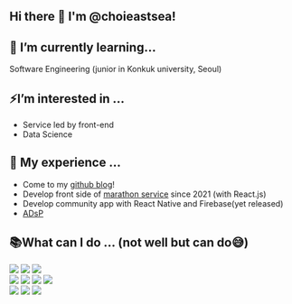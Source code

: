 ## Hi there 👋 I'm @choieastsea!

## 🌱 I’m currently learning...

Software Engineering (junior in Konkuk university, Seoul)



## ⚡I’m interested in …

- Service led by front-end
- Data Science



## 🫠 My experience …

- Come to my [github blog](https://choieastsea.github.io/about)!
- Develop front side of [marathon service](http://dcmarathon.or.kr) since 2021 (with React.js)
- Develop community app with React Native and Firebase(yet released)
- [ADsP](https://www.dataq.or.kr/www/sub/a_06.do)



## 📚What can I do … (not well but can do😅)

<div>
<img src="https://img.shields.io/badge/React-61DAFB?style=for-the-badge&logo=React&logoColor=black"/>

<img src="https://img.shields.io/badge/next.js-000000?style=for-the-badge&logo=next.js&logoColor=white">

<img src="https://img.shields.io/badge/typescript-3178C6?style=for-the-badge&logo=typescript&logoColor=white">

<br />

<img src="https://img.shields.io/badge/springboot-6DB33F?style=for-the-badge&logo=springboot&logoColor=white">

<img src="https://img.shields.io/badge/firebase-FFCA28?style=for-the-badge&logo=firebase&logoColor=black">

<img src="https://img.shields.io/badge/Nodejs-339933?style=for-the-badge&logo=Node.js&logoColor=white">

<img src="https://img.shields.io/badge/mysql-4479A1?style=for-the-badge&logo=mysql&logoColor=white">

<br />

<img src="https://img.shields.io/badge/css3-1572B6?style=for-the-badge&logo=css3&logoColor=white">

<img src="https://img.shields.io/badge/Bootstrap-7952B3?style=for-the-badge&logo=Bootstrap&logoColor=white">

<img src="https://img.shields.io/badge/mui-007FFF?style=for-the-badge&logo=mui&logoColor=white">
</div>
